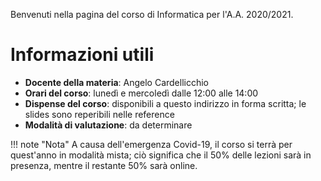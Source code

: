 Benvenuti nella pagina del corso di Informatica per l'A.A. 2020/2021.

# Informazioni utili

- **Docente della materia**: Angelo Cardellicchio
- **Orari del corso**: lunedì e mercoledì dalle 12:00 alle 14:00
- **Dispense del corso**: disponibili a questo indirizzo in forma scritta; le slides sono reperibili nelle reference
- **Modalità di valutazione**: da determinare

!!! note "Nota"
	A causa dell'emergenza Covid-19, il corso si terrà per quest'anno in modalità mista; ciò significa che il 50% delle lezioni sarà in presenza, mentre il restante 50% sarà online.
